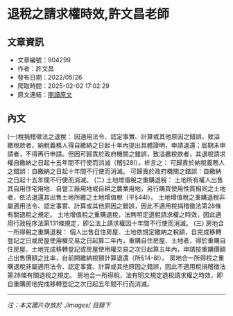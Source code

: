 # 退稅之請求權時效,許文昌老師

## 文章資訊
- 文章編號：904299
- 作者：許文昌
- 發布日期：2022/05/26
- 爬取時間：2025-02-02 17:02:29
- 原文連結：[閱讀原文](https://real-estate.get.com.tw/Columns/detail.aspx?no=904299)

## 內文
(一)稅捐稽徵法之退稅：
因適用法令、認定事實、計算或其他原因之錯誤，致溢繳稅款者，納稅義務人得自繳納之日起十年內提出具體證明，申請退還；屆期未申請者，不得再行申請。但因可歸責於政府機關之錯誤，致溢繳稅款者，其退稅請求權自繳納之日起十五年間不行使而消滅（稽§28Ⅰ）。析言之：
可歸責於納稅義務人之錯誤：自繳納之日起十年間不行使而消滅。
可歸責於政府機關之錯誤：自繳納之日起十五年間不行使而消滅。
(二)	土地增值稅之重購退稅：
土地所有權人出售其自用住宅用地、自營工廠用地或自耕之農業用地，另行購買使用性質相同之土地者，依法退還其出售土地所繳之土地增值稅（平§44Ⅰ）。
土地增值稅之重購退稅非屬適用法令、認定事實、計算或其他原因之錯誤，因此不適用稅捐稽徵法第28條有關退稅之規定。
土地增值稅之重購退稅，法無明定退稅請求權之時效，因此適用行政程序法第131條規定，即公法上請求權因十年間不行使而消滅。
(三)	房地合一所得稅之重購退稅：
個人出售自住房屋、土地依規定繳納之稅額，自完成移轉登記之日或房屋使用權交易之日起算二年內，重購自住房屋、土地者，得於重購自住房屋、土地完成移轉登記或房屋使用權交易之次日起算五年內，申請按重購價額占出售價額之比率，自前開繳納稅額計算退還（所§14-8Ⅰ）。
房地合一所得稅之重購退稅非屬適用法令、認定事實、計算或其他原因之錯誤，因此不適用稅捐稽徵法第28條有關退稅之規定。
房地合一所得稅，法有明文規定退稅請求權之時效，即自重購房地完成移轉登記之次日起五年間不行而消滅。

---
*注：本文圖片存放於 ./images/ 目錄下*
